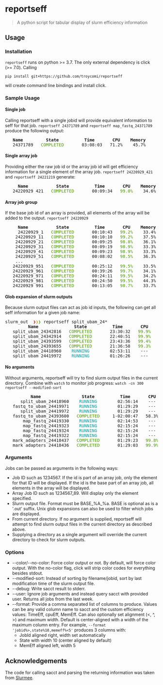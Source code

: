 # reportseff

> A python script for tabular display of slurm efficiency information

## Usage
### Installation
`reportseff` runs on python >= 3.7.
The only external dependency is click (>= 7.0).
Calling
```
pip install git+https://github.com/troycomi/reportseff
```
will create command line bindings and install click.

### Sample Usage
#### Single job
Calling reportseff with a single jobid will provide equivalent information to
seff for that job.  `reportseff 24371789` and `reportseff map_fastq_24371789`
produce the following output:
<pre>
<b>   Name         State          Time       CPU    Memory  </b>
   24371789<font color="#4E9A06">   COMPLETED    </font>   03:08:03   71.2%    45.7%  
</pre>

#### Single array job
Providing either the raw job id or the array job id will get efficiency 
information for a single element of the array job.  `reportseff 24220929_421` 
and `reportseff 24221219` generate:
<pre>
<b>     Name           State          Time       CPU    Memory  </b>
   24220929_421<font color="#4E9A06">   COMPLETED    </font>   00:09:34 <font color="#4E9A06">  99.0%  </font>  34.6%  
</pre>

#### Array job group
If the base job id of an array is provided, all elements of the array will
be added to the output. `reportseff 24220929`
<pre><b>     Name           State          Time       CPU    Memory  </b>
     24220929_1<font color="#4E9A06">   COMPLETED    </font>   00:10:43 <font color="#4E9A06">  99.2%  </font>  33.4%  
    24220929_11<font color="#4E9A06">   COMPLETED    </font>   00:10:10 <font color="#4E9A06">  99.2%  </font>  37.5%  
    24220929_21<font color="#4E9A06">   COMPLETED    </font>   00:09:25 <font color="#4E9A06">  98.8%  </font>  36.1%  
    24220929_31<font color="#4E9A06">   COMPLETED    </font>   00:09:19 <font color="#4E9A06">  98.9%  </font>  33.3%  
    24220929_41<font color="#4E9A06">   COMPLETED    </font>   00:09:23 <font color="#4E9A06">  98.9%  </font>  33.3%  
    24220929_51<font color="#4E9A06">   COMPLETED    </font>   00:08:02 <font color="#4E9A06">  98.5%  </font>  36.3%  
	...
   24220929_951<font color="#4E9A06">   COMPLETED    </font>   00:25:12 <font color="#4E9A06">  99.5%  </font>  33.5%  
   24220929_961<font color="#4E9A06">   COMPLETED    </font>   00:39:26 <font color="#4E9A06">  99.7%  </font>  34.1%  
   24220929_971<font color="#4E9A06">   COMPLETED    </font>   00:24:11 <font color="#4E9A06">  99.5%  </font>  34.2%  
   24220929_981<font color="#4E9A06">   COMPLETED    </font>   00:24:50 <font color="#4E9A06">  99.5%  </font>  44.3%  
   24220929_991<font color="#4E9A06">   COMPLETED    </font>   00:13:05 <font color="#4E9A06">  98.7%  </font>  33.7%  
</pre>

#### Glob expansion of slurm outputs
Because slurm output files can act as job id inputs, the following can
get all seff information for a given job name:

<pre>slurm_out  <font color="#CC0000">❯</font><font color="#C4A000">❯</font><font color="#4E9A06">❯</font> reportseff split_ubam_24*
<b>         Name              State          Time       CPU    Memory  </b>
   split_ubam_24342816<font color="#4E9A06">   COMPLETED    </font>   23:30:32 <font color="#4E9A06">  99.9%  </font><font color="#CC0000">  4.5%   </font>
   split_ubam_24342914<font color="#4E9A06">   COMPLETED    </font>   22:40:51 <font color="#4E9A06">  99.9%  </font><font color="#CC0000">  4.6%   </font>
   split_ubam_24393599<font color="#4E9A06">   COMPLETED    </font>   23:43:36 <font color="#4E9A06">  99.4%  </font><font color="#CC0000">  4.4%   </font>
   split_ubam_24393655<font color="#4E9A06">   COMPLETED    </font>   21:36:58 <font color="#4E9A06">  99.3%  </font><font color="#CC0000">  4.5%   </font>
   split_ubam_24418960<font color="#06989A">    RUNNING     </font>   02:53:11    ---      ---   
   split_ubam_24419972<font color="#06989A">    RUNNING     </font>   01:26:26    ---      ---   
</pre>

#### No arguments
Without arguments, reportseff will try to find slurm output files in the
current directory.  Combine with `watch` to monitor job progress:
`watch -cn 300 reportseff --modified-sort`
<pre><b>          Name                State          Time       CPU    Memory  </b>
      split_ubam_24418960<font color="#06989A">    RUNNING     </font>   02:56:14    ---      ---
   fastq_to_ubam_24419971<font color="#06989A">    RUNNING     </font>   01:29:29    ---      ---
      split_ubam_24419972<font color="#06989A">    RUNNING     </font>   01:29:29    ---      ---
   fastq_to_ubam_24393600<font color="#4E9A06">   COMPLETED    </font> 1-02:00:47   58.3%    41.1%
       map_fastq_24419330<font color="#06989A">    RUNNING     </font>   02:14:53    ---      ---
       map_fastq_24419323<font color="#06989A">    RUNNING     </font>   02:15:24    ---      ---
       map_fastq_24419324<font color="#06989A">    RUNNING     </font>   02:15:24    ---      ---
       map_fastq_24419322<font color="#06989A">    RUNNING     </font>   02:15:24    ---      ---
   mark_adapters_24418437<font color="#4E9A06">   COMPLETED    </font>   01:29:23 <font color="#4E9A06">  99.8%  </font>  48.2%
   mark_adapters_24418436<font color="#4E9A06">   COMPLETED    </font>   01:29:03 <font color="#4E9A06">  99.9%  </font>  47.4%
</pre>

### Arguments
Jobs can be passed as arguments in the following ways:
- Job ID such as 1234567.  If the id is part of an array job, only the element
for that ID will be displayed.  If the id is the base part of an array job,
all elements in the array will be displayed.
- Array Job ID such as 1234567\_89.  Will display only the element specified.
- Slurm output file.  Format must be BASE\_%A\_%a.  BASE is optional as is a
'.out' suffix.  Unix glob expansions can also be used to filter which jobs
are displayed.
- From current directory.  If no argument is supplied, reportseff will attempt
to find slurm output files in the current directory as described above.
- Supplying a directory as a single argument will override the current
directory to check for slurm outputs.

### Options
- --color/--no-color: Force color output or not.  By default, will force color
output.  With the no-color flag, click will strip color codes for everything
besides stdout.
- --modified-sort: Instead of sorting by filename/jobid, sort by last 
modification time of the slurm output file.
- --debug: Write sacct result to stderr.
- --user: Ignore job arguments and instead query sacct with provided user.
Returns all jobs from the last week.
- --format: Provide a comma separated list of columns to produce.  Values can
be any valid column name to sacct and the custom efficiency values: TimeEff,
cpuEff, MemEff.  Can also optionally set alignment (<, ^, >) and maximum width.
Default is center-aligned with a width of the maximum column entry.  For
example, `--format 'jobid%>,state%10,memeff%<5'` produces 3 columns with:
  - JobId aligned right, width set automatically
  - State with width 10 (center aligned by default)
  - MemEff aligned left, width 5

## Acknowledgements
The code for calling sacct and parsing the returning information was taken
from [Slurmee](https://github.com/PrincetonUniversity/slurmee).
